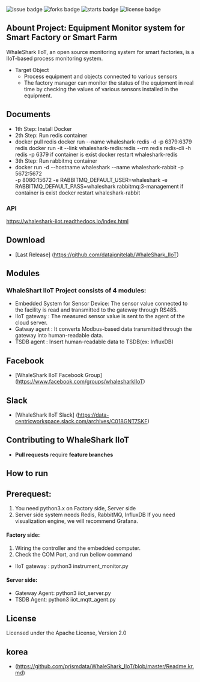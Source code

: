 ![issue badge](https://img.shields.io/github/issues/dataignitelab/WhaleShark_IIoT)
![forks badge](https://img.shields.io/github/forks/dataignitelab/WhaleShark_IIoT)
![starts badge](https://img.shields.io/github/stars/dataignitelab/WhaleShark_IIoT)
![license badge](https://img.shields.io/github/license/dataignitelab/WhaleShark_IIoT)

## Abount Project: Equipment Monitor system for Smart Factory or Smart Farm
WhaleShark IIoT, an open source monitoring system for smart factories, is a IIoT-based process monitoring system.
 - Target Object
   - Process equipment and objects connected to various sensors
   - The factory manager can monitor the status of the equipment in real time by checking the values of various sensors installed in the equipment.


## Documents
 - 1th Step: Install Docker 
 - 2th Step: Run redis container
 - docker pull redis
docker run --name whaleshark-redis -d -p 6379:6379 redis
docker run -it --link whaleshark-redis:redis --rm redis redis-cli -h redis -p 6379
if container is exist
 docker restart  whaleshark-redis
 - 3th Step: Run rabbitmq container
 - docker run -d --hostname whaleshark --name whaleshark-rabbit -p 5672:5672 \
-p 8080:15672 -e RABBITMQ_DEFAULT_USER=whaleshark -e \
RABBITMQ_DEFAULT_PASS=whaleshark rabbitmq:3-management
if container is exist
 docker restart  whaleshark-rabbit
### API
 https://whaleshark-iiot.readthedocs.io/index.html
 
## Download
 - [Last Release] (https://github.com/dataignitelab/WhaleShark_IIoT)

## Modules
### WhaleShart IIoT Project consists of 4 modules:
- Embedded System for Sensor Device: The sensor value connected to the facility is read and transmitted to the gateway through RS485.
- IIoT gateway : The measured sensor value is sent to the agent of the cloud server.
- Gatway agent : It converts Modbus-based data transmitted through the gateway into human-readable data.
- TSDB agent : Insert human-readable data to TSDB(ex: InfluxDB)

## Facebook
 - [WhaleShark IIoT Facebook Group] (https://www.facebook.com/groups/whalesharkIIoT)

## Slack
 - [WhaleShark IIoT Slack] (https://data-centricworkspace.slack.com/archives/C018GNT7SKF)

## Contributing to WhaleShark IIoT
 - **Pull requests** require **feature branches**

## How to run
## Prerequest:
1. You need python3.x on Factory side, Server side
2. Server side system needs Redis, RabbitMQ, InfluxDB
If you need visualization engine, we will recommend Grafana.

#### Factory side:
1. Wiring the controller and the embedded computer.
2. Check the COM Port, and run bellow command
- IIoT gateway : python3 instrument_monitor.py
#### Server side:
- Gateway Agent: python3 iiot_server.py
- TSDB Agent: python3 iiot_mqtt_agent.py

## License
Licensed under the Apache License, Version 2.0
<br>

## korea
- (https://github.com/prismdata/WhaleShark_IIoT/blob/master/Readme.kr.md)
